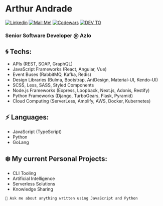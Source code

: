 # Arthur Andrade

[![Linkedin](https://img.shields.io/badge/-Arthur%20Andrade-blue?style=flat-square&logo=Linkedin&logoColor=white&link=https://www.linkedin.com/in/arthur-andrade-fullstack-dev/)](https://www.linkedin.com/in/arthur-andrade-fullstack-dev/)
[![Mail Me!](https://img.shields.io/badge/-Contact%20Me!-c14438?style=flat-square&logo=Gmail&logoColor=white&link=mailto:arthur.diegoo@hotmail.com)](mailto:arthur.diegoo@hotmail.com)
[![Codewars](https://www.codewars.com/users/arthurdiegoo/badges/micro)](https://www.codewars.com/users/arthurdiegoo/)
[![DEV TO](https://img.shields.io/badge/-DEV.to-000?style=flat-square&logo=dev.to&logoColor=white&link=https://dev.to/arthurdiegoo)](https://dev.to/arthurdiegoo)
### Senior Software Developer @ Azlo

## 🌀 Techs:

- APIs (REST, SOAP, GraphQL)
- JavaScript Frameworks (React, Angular, Vue)
- Event Buses (RabbitMQ, Kafka, Redis)
- Design Libraries (Bulma, Bootstrap, AntDesign, Material-UI, Kendo-UI)
- SCSS, Less, SASS, Styled Components
- Node.js Frameworks (Express, Loopback, Next.js, Adonis, Restify)
- Python Frameworks (Django, TurboGears, Flask, Pyramid)
- Cloud Computing (ServerLess, Amplify, AWS, Docker, Kubernetes)

## ⚡ Languages:

- JavaScript (TypeScript)
- Python
- GoLang

## ❄️ My current Personal Projects:

- CLI Tooling
- Artificial Intelligence
- Serverless Solutions
- Knowledge Sharing


`💬 Ask me about anything written using JavaScript and Python`
